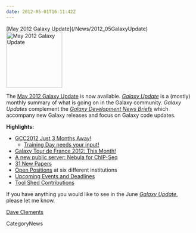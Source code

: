 ```yaml
---
date: 2012-05-01T16:11:42Z
---
```

<div class='newsItemHeader'>[May 2012 Galaxy Update](/News/2012_05GalaxyUpdate)</div>

<div class='right'><a href='/GalaxyUpdates/2012_05'><img src='/Images/Logos/GalaxyUpdate200.png' alt='May 2012 Galaxy Update' width=150 /></a></div>

The [May 2012 Galaxy Update](/GalaxyUpdates/2012_05) is now available.  *[Galaxy Update](/GalaxyUpdates)* is a (mostly) monthly summary of what is going on in the Galaxy community.  *Galaxy Updates* complement the *[Galaxy Development News Briefs](/DevNewsBriefs)* which accompany new Galaxy releases and focus on Galaxy code updates.

**Highlights:**

* [GCC2012 Just 3 Months Away!](/GalaxyUpdates/2012_05#gcc2012-just-3-months-away)
  * [Training Day needs your input!](/GalaxyUpdates/2012_05#training-day-we-need-your-help)
* [Galaxy Tour de France 2012: This Month!](/GalaxyUpdates/2012_05#galaxy-tour-de-france-2012)
* [A new public server: Nebula for ChIP-Seq](/GalaxyUpdates/2012_05#new-public-server-nebula) 
* [31 New Papers](/GalaxyUpdates/2012_05#new-papers)
* [Open Positions](/GalaxyUpdates/2012_05#whos-hiring) at six different institutions
* [Upcoming Events and Deadlines](/GalaxyUpdates/2012_05#upcoming-events-and-deadlines)
* [Tool Shed Contributions](/GalaxyUpdates/2012_05#tool-shed-contributions)
 
If you have anything you would like to see in the June *[Galaxy Update](/GalaxyUpdates)*, please let me know.

[Dave Clements](/DaveClements)


CategoryNews
